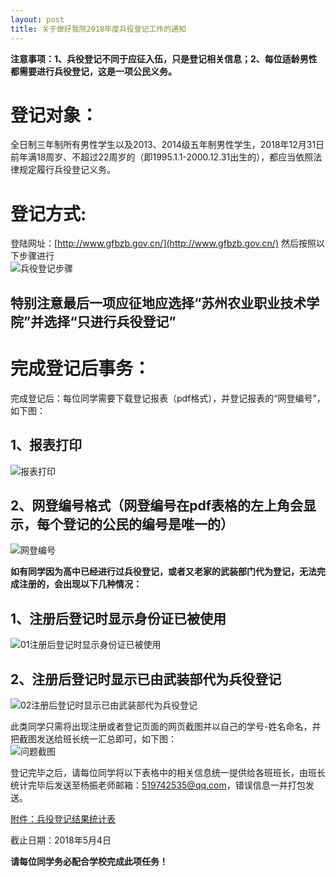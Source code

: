 ```yaml
---
layout: post
title: 关于做好我院2018年度兵役登记工作的通知
---
```


**注意事项：1、兵役登记不同于应征入伍，只是登记相关信息；2、每位适龄男性都需要进行兵役登记，这是一项公民义务。**

<!--more-->

# 登记对象：    
全日制三年制所有男性学生以及2013、2014级五年制男性学生，2018年12月31日前年满18周岁、不超过22周岁的（即1995.1.1-2000.12.31出生的），都应当依照法律规定履行兵役登记义务。

# 登记方式:    
登陆网址：[http://www.gfbzb.gov.cn/](http://www.gfbzb.gov.cn/) 然后按照以下步骤进行    
![兵役登记步骤](http://7xqrll.com1.z0.glb.clouddn.com/20180424-%E5%85%B5%E5%BD%B9%E7%99%BB%E8%AE%B0%E6%B5%81%E7%A8%8B.png)

## 特别注意最后一项应征地应选择“苏州农业职业技术学院”并选择“**只进行兵役登记**”

# 完成登记后事务：    
完成登记后：每位同学需要下载登记报表（pdf格式），并登记报表的“网登编号”，如下图：    
## 1、报表打印    
![报表打印](http://7xqrll.com1.z0.glb.clouddn.com/20180424-%E6%8A%A5%E8%A1%A8%E6%89%93%E5%8D%B0.png)    
## 2、网登编号格式（网登编号在pdf表格的左上角会显示，每个登记的公民的编号是唯一的）    
![网登编号](http://7xqrll.com1.z0.glb.clouddn.com/20180424-%E7%BD%91%E7%99%BB%E7%BC%96%E5%8F%B7.png)    


**如有同学因为高中已经进行过兵役登记，或者又老家的武装部门代为登记，无法完成注册的，会出现以下几种情况：**    

## 1、注册后登记时显示身份证已被使用    
![01注册后登记时显示身份证已被使用](http://7xqrll.com1.z0.glb.clouddn.com/20180424-01%E6%B3%A8%E5%86%8C%E5%90%8E%E7%99%BB%E8%AE%B0%E6%97%B6%E6%98%BE%E7%A4%BA%E8%BA%AB%E4%BB%BD%E8%AF%81%E5%B7%B2%E8%A2%AB%E4%BD%BF%E7%94%A8.png)    
## 2、注册后登记时显示已由武装部代为兵役登记    
![02注册后登记时显示已由武装部代为兵役登记](http://7xqrll.com1.z0.glb.clouddn.com/20180424-02%E6%B3%A8%E5%86%8C%E5%90%8E%E7%99%BB%E8%AE%B0%E6%97%B6%E6%98%BE%E7%A4%BA%E5%B7%B2%E7%94%B1%E6%AD%A6%E8%A3%85%E9%83%A8%E4%BB%A3%E4%B8%BA%E5%85%B5%E5%BD%B9%E7%99%BB%E8%AE%B0.png)    

此类同学只需将出现注册或者登记页面的网页截图并以自己的学号-姓名命名，并把截图发送给班长统一汇总即可，如下图：    
![问题截图](http://7xqrll.com1.z0.glb.clouddn.com/20180424-%E9%97%AE%E9%A2%98%E6%88%AA%E5%9B%BE.png)    

登记完毕之后，请每位同学将以下表格中的相关信息统一提供给各班班长，由班长统计完毕后发送至杨振老师邮箱：519742535@qq.com，错误信息一并打包发送。

[附件：兵役登记结果统计表](http://7xqrll.com1.z0.glb.clouddn.com/20180424-%E5%85%B5%E5%BD%B9%E7%99%BB%E8%AE%B0%E7%BB%93%E6%9E%9C%E7%BB%9F%E8%AE%A1%E8%A1%A8.xlsx)

截止日期：2018年5月4日

**请每位同学务必配合学校完成此项任务！**
